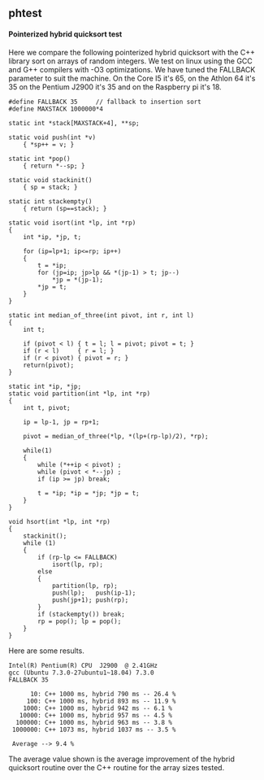 ## phtest
#### Pointerized hybrid quicksort test
Here we compare the following pointerized hybrid quicksort with the C++ library sort on arrays of random integers. We test on linux using the GCC and G++ compilers with -O3 optimizations. We have tuned the FALLBACK parameter to suit the machine. On the Core I5 it's 65, on the Athlon 64 it's 35 on the Pentium J2900 it's 35 and on the Raspberry pi it's 18.

    #define FALLBACK 35     // fallback to insertion sort
    #define MAXSTACK 1000000*4

    static int *stack[MAXSTACK+4], **sp;

    static void push(int *v)
        { *sp++ = v; }
    
    static int *pop()
        { return *--sp; }
    
    static void stackinit()
        { sp = stack; }
    
    static int stackempty()
        { return (sp==stack); }

    static void isort(int *lp, int *rp)
    {
        int *ip, *jp, t;
    
        for (ip=lp+1; ip<=rp; ip++)
        {
            t = *ip;
            for (jp=ip; jp>lp && *(jp-1) > t; jp--)
                *jp = *(jp-1);
            *jp = t;
        }
    }

    static int median_of_three(int pivot, int r, int l) 
    { 
        int t;
    
        if (pivot < l) { t = l; l = pivot; pivot = t; }
        if (r < l)     { r = l; }
        if (r < pivot) { pivot = r; }
        return(pivot);
    }

    static int *ip, *jp;
    static void partition(int *lp, int *rp)
    {
        int t, pivot;
    
        ip = lp-1, jp = rp+1;
    
        pivot = median_of_three(*lp, *(lp+(rp-lp)/2), *rp); 

        while(1)
        {
            while (*++ip < pivot) ;
            while (pivot < *--jp) ;
            if (ip >= jp) break;

            t = *ip; *ip = *jp; *jp = t;
        }
    }

    void hsort(int *lp, int *rp)
    {
        stackinit();
        while (1)
        {
            if (rp-lp <= FALLBACK)
                isort(lp, rp);
            else
            {
                partition(lp, rp);
                push(lp);   push(ip-1);
                push(jp+1); push(rp);
            }
            if (stackempty()) break;
            rp = pop(); lp = pop();
        }
    }

Here are some results.

    Intel(R) Pentium(R) CPU  J2900  @ 2.41GHz
    gcc (Ubuntu 7.3.0-27ubuntu1~18.04) 7.3.0
    FALLBACK 35

          10: C++ 1000 ms, hybrid 790 ms -- 26.4 %
         100: C++ 1000 ms, hybrid 893 ms -- 11.9 %
        1000: C++ 1000 ms, hybrid 942 ms -- 6.1 %
       10000: C++ 1000 ms, hybrid 957 ms -- 4.5 %
      100000: C++ 1000 ms, hybrid 963 ms -- 3.8 %
     1000000: C++ 1073 ms, hybrid 1037 ms -- 3.5 %

     Average --> 9.4 %

The average value shown is the average improvement of the hybrid quicksort routine over the C++ routine for the array sizes tested.
